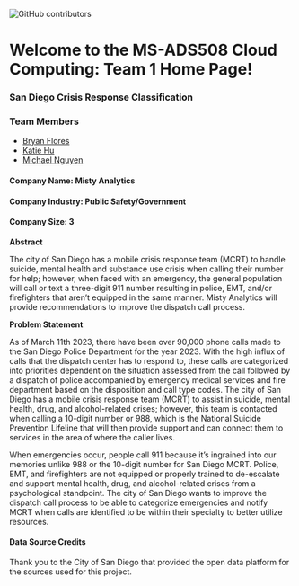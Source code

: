 ![GitHub contributors](https://img.shields.io/github/contributors/katie-hu/Crisis_Response)

# Welcome to the MS-ADS508 Cloud Computing: Team 1 Home Page!

### San Diego Crisis Response Classification


### Team Members
- [Bryan Flores](https://github.com/giantmagellan)
- [Katie Hu](https://github.com/katie-hu)
- [Michael Nguyen](https://github.com/mycunguyen)


#### Company Name: Misty Analytics
#### Company Industry: Public Safety/Government
#### Company Size: 3

**Abstract**

The city of San Diego has a mobile crisis response team (MCRT) to handle suicide, mental health and substance use crisis when calling their number for help; however, when faced with an emergency, the general population will call or text a three-digit 911 number resulting in police, EMT, and/or firefighters that aren’t equipped in the same manner. Misty Analytics will provide recommendations to improve the dispatch call process.

**Problem Statement**

As of March 11th 2023, there have been over 90,000 phone calls made to the San Diego Police Department for the year 2023. With the high influx of calls that the dispatch center has to respond to, these calls are categorized into priorities dependent on the situation assessed from the call followed by a dispatch of police accompanied by emergency medical services and fire department based on the disposition and call type codes. The city of San Diego has a mobile crisis response team (MCRT) to assist in suicide, mental health, drug, and alcohol-related crises; however, this team is contacted when calling a 10-digit number or 988, which is the National Suicide Prevention Lifeline that will then provide support and can connect them to services in the area of where the caller lives. 

When emergencies occur, people call 911 because it’s ingrained into our memories unlike 988 or the 10-digit number for San Diego MCRT. Police, EMT, and firefighters are not equipped or properly trained to de-escalate and support mental health, drug, and alcohol-related crises from a psychological standpoint. The city of San Diego wants to improve the dispatch call process to be able to categorize emergencies and notify MCRT when calls are identified to be within their specialty to better utilize resources.

#### Data Source Credits
Thank you to the City of San Diego that provided the open data platform for the sources used for this project.
